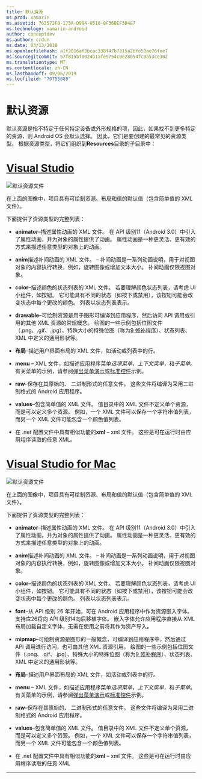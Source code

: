 ```yaml
---
title: 默认资源
ms.prod: xamarin
ms.assetid: 762572F0-173A-D994-0510-8F36BEF3D487
ms.technology: xamarin-android
author: conceptdev
ms.author: crdun
ms.date: 03/13/2018
ms.openlocfilehash: a1f2016af3bcac338f47b7315a26fe50ae76fee7
ms.sourcegitcommit: 57f815bf0024b1afe9754c0e28054fc0a53ce302
ms.translationtype: MT
ms.contentlocale: zh-CN
ms.lasthandoff: 09/06/2019
ms.locfileid: "70755089"
---
```

# <a name="default-resources"></a>默认资源

默认资源是指不特定于任何特定设备或外形规格的项，因此，如果找不到更多特定的资源，则 Android OS 会默认选择。 因此，它们是要创建的最常见的资源类型。 根据资源类型，将它们组织到**Resources**目录的子目录中：

# <a name="visual-studiotabwindows"></a>[Visual Studio](#tab/windows)

![默认资源文件](default-resources-images/01-resource-files-vs.png)

在上面的图像中，项目具有可绘制资源、布局和值的默认值（包含简单值的 XML 文件）。

下面提供了资源类型的完整列表：

- **animator**&ndash;描述属性动画的 XML 文件。
   在 API 级别11（Android 3.0）中引入了属性动画，并为对象的属性提供了动画。 属性动画是一种更灵活、更有效的方式来描述任意类型的对象上的动画。

- **anim**描述补间动画的 XML 文件。 &ndash; 补间动画是一系列动画说明，用于对视图对象的内容执行转换，例如，旋转图像或增加文本大小。 补间动画仅限视图对象。

- **color**&ndash;描述颜色的状态列表的 XML 文件。 若要理解颜色状态列表，请考虑 UI 小组件，如按钮。
   它可能具有不同的状态（如按下或禁用），该按钮可能会改变状态中每个更改的颜色。 列表以状态列表表示。

- **drawable**&ndash;可绘制资源是用于图形可编译到应用程序，然后访问 API 调用或引用的其他 XML 资源的常规概念。
   绘图的一些示例包括位图文件（.png、.gif、.jpg）、特殊大小的特殊位图（称为[9 修补程序](https://developer.android.com/guide/topics/graphics/2d-graphics.html#nine-patch)）、状态列表、XML 中定义的通用形状等。

- **布局**&ndash;描述用户界面布局的 XML 文件，如活动或列表中的行。

- **menu** &ndash; XML 文件，如描述应用程序菜单*选项菜单*，*上下文菜单*，和*子菜单*。 有关菜单的示例，请参阅[弹出菜单演示](https://docs.microsoft.com/samples/xamarin/monodroid-samples/popupmenudemo)或[标准控件](https://docs.microsoft.com/samples/xamarin/mobile-samples/standardcontrols/)示例。

- **raw**&ndash;保存在其原始的、 二进制形式的任意文件。 这些文件将编译为采用二进制格式的 Android 应用程序。

- **values**&ndash;包含简单值的 XML 文件。 值目录中的 XML 文件不定义单个资源，而是可以定义多个资源。 例如，一个 XML 文件可以保存一个字符串值列表，而另一个 XML 文件可能包含一个颜色值列表。

- 在 .net 配置文件中具有相似功能的**xml** &ndash; xml 文件。 这些是可在运行时由应用程序读取的任意 XML。

# <a name="visual-studio-for-mactabmacos"></a>[Visual Studio for Mac](#tab/macos)

![默认资源文件](default-resources-images/01-resource-files-xs.png)

在上面的图像中，项目具有可绘制资源、布局和值的默认值（包含简单值的 XML 文件）。

下面提供了资源类型的完整列表：

- **animator**&ndash;描述属性动画的 XML 文件。
   在 API 级别11（Android 3.0）中引入了属性动画，并为对象的属性提供了动画。 属性动画是一种更灵活、更有效的方式来描述任意类型的对象上的动画。

- **anim**描述补间动画的 XML 文件。 &ndash; 补间动画是一系列动画说明，用于对视图对象的内容执行转换，例如，旋转图像或增加文本大小。 补间动画仅限视图对象。

- **color**&ndash;描述颜色的状态列表的 XML 文件。 若要理解颜色状态列表，请考虑 UI 小组件，如按钮。
   它可能具有不同的状态（如按下或禁用），该按钮可能会改变状态中每个更改的颜色。 列表以状态列表表示。

- **font**&ndash;从 API 级别 26 年开始，可在 Android 应用程序中作为资源嵌入字体。 支持库26将向 API 级别14向后移植字体。 嵌入字体允许应用程序直接从 XML 布局加载自定义字体，无需在使用之前将其作为资产导入。

- **mipmap**&ndash;可绘制资源是图形的一般概念，可编译到应用程序中，然后通过 API 调用进行访问，也可由其他 XML 资源引用。
   绘图的一些示例包括位图文件（.png、.gif、.jpg）、特殊大小的特殊位图（称为[9 修补程序](https://developer.android.com/guide/topics/graphics/2d-graphics.html#nine-patch)）、状态列表、XML 中定义的通用形状等。

- **布局**&ndash;描述用户界面布局的 XML 文件，如活动或列表中的行。

- **menu** &ndash; XML 文件，如描述应用程序菜单*选项菜单*，*上下文菜单*，和*子菜单*。 有关菜单的示例，请参阅[弹出菜单演示](https://docs.microsoft.com/samples/xamarin/monodroid-samples/popupmenudemo)或[标准控件](https://docs.microsoft.com/samples/xamarin/mobile-samples/standardcontrols/)示例。

- **raw**&ndash;保存在其原始的、 二进制形式的任意文件。 这些文件将编译为采用二进制格式的 Android 应用程序。

- **values**&ndash;包含简单值的 XML 文件。 值目录中的 XML 文件不定义单个资源，而是可以定义多个资源。 例如，一个 XML 文件可以保存一个字符串值列表，而另一个 XML 文件可能包含一个颜色值列表。

- 在 .net 配置文件中具有相似功能的**xml** &ndash; xml 文件。 这些是可在运行时由应用程序读取的任意 XML

-----
